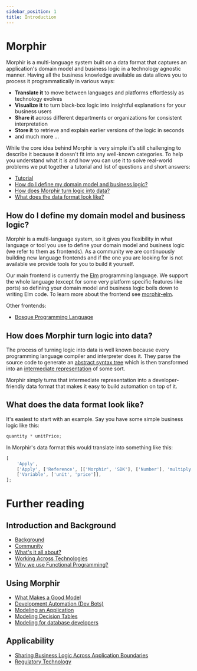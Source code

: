 ```yaml
---
sidebar_position: 1
title: Introduction
---
```


# Morphir

Morphir is a multi-language system built on a data format that captures an application's domain model and business logic
in a technology agnostic manner. Having all the business knowledge available as data allows you to process it
programmatically in various ways:

-   **Translate it** to move between languages and platforms effortlessly as technology evolves
-   **Visualize it** to turn black-box logic into insightful explanations for your business users
-   **Share it** across different departments or organizations for consistent interpretation
-   **Store it** to retrieve and explain earlier versions of the logic in seconds
-   and much more ...

While the core idea behind Morphir is very simple it's still challenging to describe it because it doesn't fit into
any well-known categories. To help you understand what it is and how you can use it to solve real-world problems we
put together a tutorial and list of questions and short answers:

-   [Tutorial](https://github.com/stephengoldbaum/morphir-examples/tree/master/tutorial)
-   [How do I define my domain model and business logic?](#how-do-I-define-my-domain-model-and-business-logic)
-   [How does Morphir turn logic into data?](#how-does-morphir-turn-logic-into-data)
-   [What does the data format look like?](#what-does-the-data-format-look-like)

## How do I define my domain model and business logic?

Morphir is a multi-language system, so it gives you flexibility in what language or tool you use to define your
domain model and business logic (we refer to them as frontends). As a community we are continuously building new
language frontends and if the one you are looking for is not available we provide tools for you to build it yourself.

Our main frontend is currently the [Elm](https://elm-lang.org/) programming language. We support the whole language
(except for some very platform specific features like ports) so defining your domain model and business logic boils down
to writing Elm code. To learn more about the frontend see [morphir-elm](https://github.com/Morgan-Stanley/morphir-elm).

Other frontends:

-   [Bosque Programming Language](https://github.com/Morgan-Stanley/morphir-bosque)

## How does Morphir turn logic into data?

The process of turning logic into data is well known because every programming language compiler and interpreter does
it. They parse the source code to generate an [abstract syntax tree](https://en.wikipedia.org/wiki/Abstract_syntax_tree)
which is then transformed into an [intermediate representation](https://en.wikipedia.org/wiki/Intermediate_representation) of some sort.

Morphir simply turns that intermediate representation into a developer-friendly data format that makes it easy to build
automation on top of it.

## What does the data format look like?

It's easiest to start with an example. Say you have some simple business logic like this:

```javascript
quantity * unitPrice;
```

In Morphir's data format this would translate into something like this:

```javascript
[
    'Apply',
    ['Apply', ['Reference', [['Morphir', 'SDK'], ['Number'], 'multiply']], ['Variable', ['quantity']]],
    ['Variable', ['unit', 'price']],
];
```

# Further reading

## Introduction and Background

-   [Background](background)
-   [Community](morphir_community)
-   [What's it all about?](whats_it_about)
-   [Working Across Technologies](work_across_languages_and_platforms)
-   [Why we use Functional Programming?](why_functional_programming)

## Using Morphir

-   [What Makes a Good Model](what-makes-a-good-domain-model)
-   [Development Automation (Dev Bots)](dev_bots)
-   [Modeling an Application](application_modeling)
-   [Modeling Decision Tables](https://github.com/finos/morphir-examples/tree/master/src/Morphir/Sample/Rules)
-   [Modeling for database developers](modeling/modeling-for-database-developers.md)

## Applicability

-   [Sharing Business Logic Across Application Boundaries](shared_logic_modeling)
-   [Regulatory Technology](regtech_modeling)
